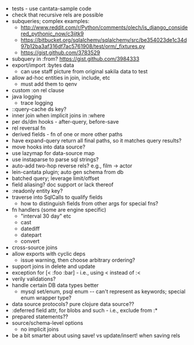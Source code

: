- tests - use cantata-sample code
- check that recursive rels are possible
- subqueries; complex examples:
	- http://www.reddit.com/r/Python/comments/olech/is_django_considered_pythonic_now/c3ijtk9
	- https://bitbucket.org/sqlalchemy/sqlalchemy/src/be354023de1c34d97b12ba3af316df7ac5761908/test/orm/_fixtures.py
	- https://gist.github.com/3783529
- subquery in :from? https://gist.github.com/3984333
- export/import :bytes data
	- can use staff picture from original sakila data to test
- allow ad-hoc entities in join, include, etc
	- must add them to qenv
- custom :on rel clause
- java logging
	- trace logging
- ::query-cache ds key?
- inner join when implicit joins in :where
- per ds/dm hooks - after-query, before-save
- rel reversal fn
- derived fields - fn of one or more other paths
- have expand-query return all final paths, so it matches query results?
- move hooks into data source?
- use lazymap for data-source map
- use instaparse to parse sql strings?
- auto-add two-hop reverse rels? e.g., film -> actor
- lein-cantata plugin; auto gen schema from db
- batched query; leverage limit/offset
- field aliasing? doc support or lack thereof
- :readonly entity key?
- traverse into SqlCalls to qualify fields
	- how to distinguish fields from other args for special fns?
- fn handlers (some are engine specific)
	- "interval 30 day" etc
	- cast
	- datediff
	- datepart
	- convert
- cross-source joins
- allow exports with cyclic deps
	- issue warning, then choose arbitrary ordering?
- support joins in delete and update
- exception for [< :foo :bar] - i.e., using < instead of :<
- verily validations?
- handle certain DB data types better
	- mysql set/enum, psql enum -- can't represent as keywords; special enum wrapper type?
- data source protocols? pure clojure data source??
- :deferred field attr, for blobs and such - i.e., exclude from :*
- prepared statements??
- source/schema-level options
	- no implicit joins 
- be a bit smarter about using save! vs update/insert! when saving rels
